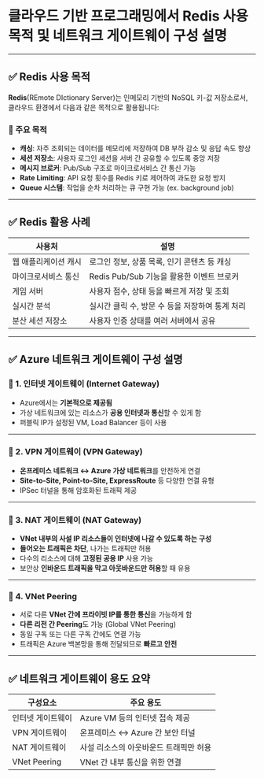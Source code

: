 
# 클라우드 기반 프로그래밍에서 Redis 사용 목적 및 네트워크 게이트웨이 구성 설명

---

## ✅ Redis 사용 목적

**Redis**(REmote DIctionary Server)는 인메모리 기반의 NoSQL 키-값 저장소로서, 클라우드 환경에서 다음과 같은 목적으로 활용됩니다:

### 📌 주요 목적
- **캐싱**: 자주 조회되는 데이터를 메모리에 저장하여 DB 부하 감소 및 응답 속도 향상
- **세션 저장소**: 사용자 로그인 세션을 서버 간 공유할 수 있도록 중앙 저장
- **메시지 브로커**: Pub/Sub 구조로 마이크로서비스 간 통신 가능
- **Rate Limiting**: API 요청 횟수를 Redis 키로 제어하여 과도한 요청 방지
- **Queue 시스템**: 작업을 순차 처리하는 큐 구현 가능 (ex. background job)

---

## ✅ Redis 활용 사례

| 사용처 | 설명 |
|--------|------|
| 웹 애플리케이션 캐시 | 로그인 정보, 상품 목록, 인기 콘텐츠 등 캐싱 |
| 마이크로서비스 통신 | Redis Pub/Sub 기능을 활용한 이벤트 브로커 |
| 게임 서버 | 사용자 점수, 상태 등을 빠르게 저장 및 조회 |
| 실시간 분석 | 실시간 클릭 수, 방문 수 등을 저장하여 통계 처리 |
| 분산 세션 저장소 | 사용자 인증 상태를 여러 서버에서 공유 |

---

## ✅ Azure 네트워크 게이트웨이 구성 설명

### 🔷 1. 인터넷 게이트웨이 (Internet Gateway)

- Azure에서는 **기본적으로 제공됨**
- 가상 네트워크에 있는 리소스가 **공용 인터넷과 통신**할 수 있게 함
- 퍼블릭 IP가 설정된 VM, Load Balancer 등이 사용

---

### 🔷 2. VPN 게이트웨이 (VPN Gateway)

- **온프레미스 네트워크 ↔ Azure 가상 네트워크**를 안전하게 연결
- **Site-to-Site, Point-to-Site, ExpressRoute** 등 다양한 연결 유형
- IPSec 터널을 통해 암호화된 트래픽 제공

---

### 🔷 3. NAT 게이트웨이 (NAT Gateway)

- **VNet 내부의 사설 IP 리소스들이 인터넷에 나갈 수 있도록 하는 구성**
- **들어오는 트래픽은 차단**, 나가는 트래픽만 허용
- 다수의 리소스에 대해 **고정된 공용 IP** 사용 가능
- 보안상 **인바운드 트래픽을 막고 아웃바운드만 허용**할 때 유용

---

### 🔷 4. VNet Peering

- 서로 다른 **VNet 간에 프라이빗 IP를 통한 통신**을 가능하게 함
- **다른 리전 간 Peering**도 가능 (Global VNet Peering)
- 동일 구독 또는 다른 구독 간에도 연결 가능
- 트래픽은 Azure 백본망을 통해 전달되므로 **빠르고 안전**

---

## ✅ 네트워크 게이트웨이 용도 요약

| 구성요소        | 주요 용도 |
|-----------------|-----------|
| 인터넷 게이트웨이 | Azure VM 등의 인터넷 접속 제공 |
| VPN 게이트웨이     | 온프레미스 ↔ Azure 간 보안 터널 |
| NAT 게이트웨이     | 사설 리소스의 아웃바운드 트래픽만 허용 |
| VNet Peering     | VNet 간 내부 통신을 위한 연결 |

